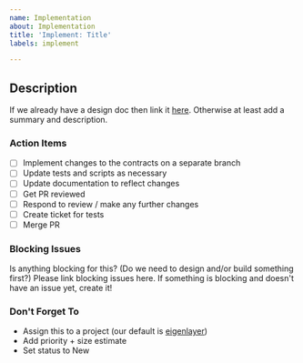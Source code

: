 ```yaml
---
name: Implementation
about: Implementation
title: 'Implement: Title'
labels: implement

---
```


## Description
If we already have a design doc then link it [here]().
Otherwise at least add a summary and description.

### Action Items
- [ ] Implement changes to the contracts on a separate branch
- [ ] Update tests and scripts as necessary
- [ ] Update documentation to reflect changes
- [ ] Get PR reviewed
- [ ] Respond to review / make any further changes
- [ ] Create ticket for tests
- [ ] Merge PR

### Blocking Issues
Is anything blocking for this? (Do we need to design and/or build something first?)
Please link blocking issues here. If something is blocking and doesn't have an issue yet, create it!

### Don't Forget To
* Assign this to a project (our default is [eigenlayer](https://github.com/orgs/Layr-Labs/))
* Add priority + size estimate
* Set status to New
